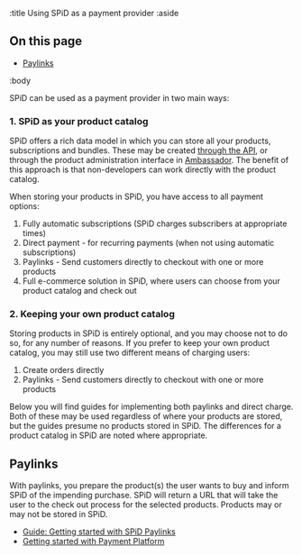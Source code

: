 :title Using SPiD as a payment provider
:aside

## On this page

- [Paylinks](#paylinks)

:body

SPiD can be used as a payment provider in two main ways:

### 1. SPiD as your product catalog

SPiD offers a rich data model in which you can store all your products,
subscriptions and bundles. These may be created
[through the API](/endpoints/POST/product/), or through the product
administration interface in [Ambassador](/ambassador/). The benefit of this approach is that
non-developers can work directly with the product catalog.

When storing your products in SPiD, you have access to all payment options:

1. Fully automatic subscriptions (SPiD charges subscribers at appropriate times)
2. Direct payment - for recurring payments (when not using automatic
   subscriptions)
3. Paylinks - Send customers directly to checkout with one or more products
4. Full e-commerce solution in SPiD, where users can choose from your product
   catalog and check out

### 2. Keeping your own product catalog

Storing products in SPiD is entirely optional, and you may choose not to do so,
for any number of reasons. If you prefer to keep your own product catalog, you
may still use two different means of charging users:

1. Create orders directly
2. Paylinks - Send customers directly to checkout with one or more products

Below you will find guides for implementing both paylinks and direct charge.
Both of these may be used regardless of where your products are stored, but the
guides presume no products stored in SPiD. The differences for a product catalog
in SPiD are noted where appropriate.

## Paylinks

With paylinks, you prepare the product(s) the user wants to buy and inform SPiD
of the impending purchase. SPiD will return a URL that will take the user to the
check out process for the selected products. Products may or may not be stored
in SPiD.

- [Guide: Getting started with SPiD Paylinks](/getting-started-with-paylinks/)
- [Getting started with Payment Platform](https://confluence.schibsted.io/display/SPDEV/The+Order+object#TheOrderobject-New/Create)
